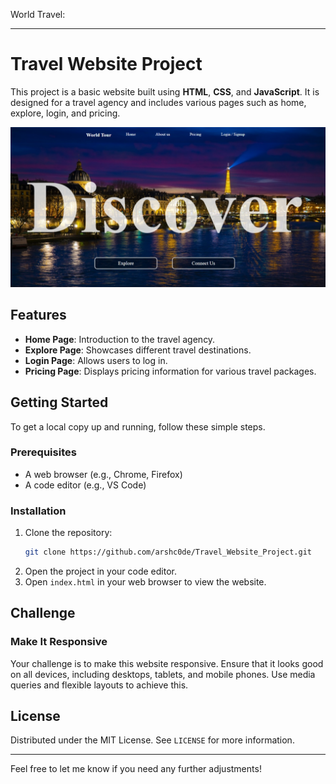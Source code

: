 World Travel:

---

# Travel Website Project

This project is a basic website built using **HTML**, **CSS**, and **JavaScript**. It is designed for a travel agency and includes various pages such as home, explore, login, and pricing.

![Project Preview](https://raw.githubusercontent.com/arshc0de/Travel_Website_Project/main/preview/travel.png)

## Features

- **Home Page**: Introduction to the travel agency.
- **Explore Page**: Showcases different travel destinations.
- **Login Page**: Allows users to log in.
- **Pricing Page**: Displays pricing information for various travel packages.

## Getting Started

To get a local copy up and running, follow these simple steps.

### Prerequisites

- A web browser (e.g., Chrome, Firefox)
- A code editor (e.g., VS Code)

### Installation

1. Clone the repository:
    ```sh
    git clone https://github.com/arshc0de/Travel_Website_Project.git
    ```
2. Open the project in your code editor.
3. Open `index.html` in your web browser to view the website.

## Challenge

### Make It Responsive

Your challenge is to make this website responsive. Ensure that it looks good on all devices, including desktops, tablets, and mobile phones. Use media queries and flexible layouts to achieve this.

## License

Distributed under the MIT License. See `LICENSE` for more information.

---

Feel free to let me know if you need any further adjustments!